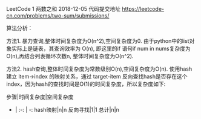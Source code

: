 LeetCode 1 两数之和 
2018-12-05
代码提交地址 https://leetcode-cn.com/problems/two-sum/submissions/

算法分析：

方法1. 暴力查询,整体时间复杂度为O(n^2),空间复杂度为0. 由于python中的list对象实际上是链表，其查询效率为 O(n), 即这里的if 语句if num in nums复杂度为O(n),再结合列表循环次数n, 整体时间复杂度为O(n^2).

方法2. hash查询,整体时间复杂度为常数级别O(n),空间复杂度为O(n). 使用hash建立 item->index 的映射关系，通过 target-item 反向查找hash是否存在这个index，因为hash的查找时间是O(1)的时间复杂度，所以复杂度如下:

步骤|时间复杂度|空间复杂度
- | :-: | -: 
hash映射|n|n
反向寻找|1|1
总计|n|n

